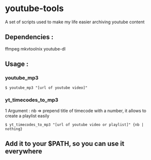 # youtube-tools
A set of scripts used to make my life easier archiving youtube content
 
## Dependencies :

ffmpeg
mkvtoolnix
youtube-dl

## Usage :

### youtube_mp3

`$ youtube_mp3 "[url of youtube video]"`

### yt_timecodes_to_mp3

1 Argument : nb => prepend title of timecode with a number, it allows to create a playlist easily

`$ yt_timecodes_to_mp3 "[url of youtube video or playlist]" {nb | nothing}`

## Add it to your $PATH, so you can use it everywhere


